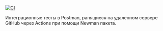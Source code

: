 [![CI](https://github.com/NelotGrom/qa-auto-4/actions/workflows/blank.yml/badge.svg)](https://github.com/NelotGrom/qa-auto-4/actions/workflows/blank.yml)

Интеграционные тесты в Postman, ранящиеся на удаленном сервере GitHub через Actions при помощи Newman пакета.
